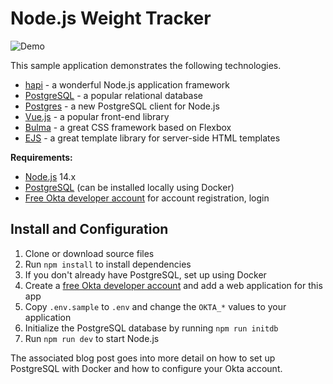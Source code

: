# Node.js Weight Tracker

![Demo](docs/build-weight-tracker-app-demo.gif)

This sample application demonstrates the following technologies.

- [hapi](https://hapi.dev) - a wonderful Node.js application framework
- [PostgreSQL](https://www.postgresql.org/) - a popular relational database
- [Postgres](https://github.com/porsager/postgres) - a new PostgreSQL client for Node.js
- [Vue.js](https://vuejs.org/) - a popular front-end library
- [Bulma](https://bulma.io/) - a great CSS framework based on Flexbox
- [EJS](https://ejs.co/) - a great template library for server-side HTML templates

**Requirements:**

- [Node.js](https://nodejs.org/) 14.x
- [PostgreSQL](https://www.postgresql.org/) (can be installed locally using Docker)
- [Free Okta developer account](https://developer.okta.com/) for account registration, login

## Install and Configuration

1. Clone or download source files
1. Run `npm install` to install dependencies
1. If you don't already have PostgreSQL, set up using Docker
1. Create a [free Okta developer account](https://developer.okta.com/) and add a web application for this app
1. Copy `.env.sample` to `.env` and change the `OKTA_*` values to your application
1. Initialize the PostgreSQL database by running `npm run initdb`
1. Run `npm run dev` to start Node.js

The associated blog post goes into more detail on how to set up PostgreSQL with Docker and how to configure your Okta account.

